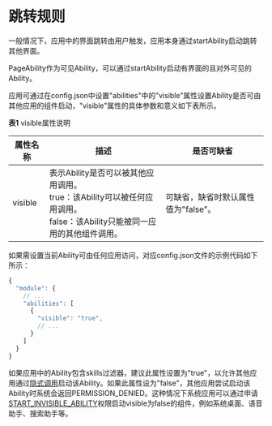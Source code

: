 # 跳转规则


一般情况下，应用中的界面跳转由用户触发，应用本身通过startAbility启动跳转其他界面。


PageAbility作为可见Ability，可以通过startAbility启动有界面的且对外可见的Ability。


应用可通过在config.json中设置"abilities"中的"visible"属性设置Ability是否可由其他应用的组件启动，"visible"属性的具体参数和意义如下表所示。


  **表1** visible属性说明

| 属性名称 | 描述 | 是否可缺省 | 
| -------- | -------- | -------- |
| visible | 表示Ability是否可以被其他应用调用。<br/>true：该Ability可以被任何应用调用。<br/>false：该Ability只能被同一应用的其他组件调用。 | 可缺省，缺省时默认属性值为"false"。 | 


如果需设置当前Ability可由任何应用访问，对应config.json文件的示例代码如下所示：


  
```ts
{
  "module": {
    // ...
    "abilities": [
      {
        "visible": "true",
        // ...
      }
    ]
  }
}
```


如果应用中的Ability包含skills过滤器，建议此属性设置为"true"，以允许其他应用通过[隐式调用](explicit-implicit-want-mappings.md#隐式want匹配原理详解)启动该Ability。如果此属性设为"false"，其他应用尝试启动该Ability时系统会返回PERMISSION_DENIED。这种情况下系统应用可以通过申请[START_INVISIBLE_ABILITY](../security/permission-list.md)权限启动visible为false的组件，例如系统桌面、语音助手、搜索助手等。
